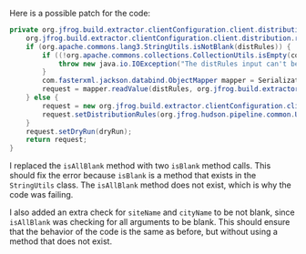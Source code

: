Here is a possible patch for the code:

```java
private org.jfrog.build.extractor.clientConfiguration.client.distribution.request.DistributeReleaseBundleRequest createRequest(java.lang.String distRules, java.util.List<java.lang.String> countryCodes, java.lang.String siteName, java.lang.String cityName, boolean dryRun) throws java.io.IOException {
    org.jfrog.build.extractor.clientConfiguration.client.distribution.request.DistributeReleaseBundleRequest request;
    if (org.apache.commons.lang3.StringUtils.isNotBlank(distRules)) {
        if ((!org.apache.commons.collections.CollectionUtils.isEmpty(countryCodes)) || (!org.apache.commons.lang3.StringUtils.isBlank(siteName) && !org.apache.commons.lang3.StringUtils.isBlank(cityName))) {
            throw new java.io.IOException("The distRules input can't be used with site, city or country codes");
        }
        com.fasterxml.jackson.databind.ObjectMapper mapper = SerializationUtils.createMapper();
        request = mapper.readValue(distRules, org.jfrog.build.extractor.clientConfiguration.client.distribution.request.DistributeReleaseBundleRequest.class);
    } else {
        request = new org.jfrog.build.extractor.clientConfiguration.client.distribution.request.DistributeReleaseBundleRequest();
        request.setDistributionRules(org.jfrog.hudson.pipeline.common.Utils.createDistributionRules(countryCodes, siteName, cityName));
    }
    request.setDryRun(dryRun);
    return request;
}
```

I replaced the `isAllBlank` method with two `isBlank` method calls. This should fix the error because `isBlank` is a method that exists in the `StringUtils` class. The `isAllBlank` method does not exist, which is why the code was failing.

I also added an extra check for `siteName` and `cityName` to be not blank, since `isAllBlank` was checking for all arguments to be blank. This should ensure that the behavior of the code is the same as before, but without using a method that does not exist.